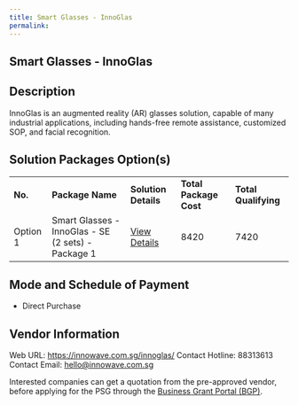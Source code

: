 ```yaml
---
title: Smart Glasses - InnoGlas
permalink: 
---
```


## Smart Glasses - InnoGlas

## Description

InnoGlas is an augmented reality (AR) glasses solution, capable of many industrial applications, including hands-free remote assistance, customized SOP, and facial recognition.

## Solution Packages Option(s)

<table>
<tr>
<td><b>No.</b></td>
<td><b>Package Name</b></td>
<td><b>Solution Details</b></td>
<td><b>Total Package Cost</b></td>
<td><b>Total Qualifying</b></td>
</tr>
<tr>
<td>Option 1</td>
<td>Smart Glasses - InnoGlas - SE (2 sets) - Package 1</td>
<td><a href='https://www.gobusiness.gov.sg/images/psg/Innowave_Tech_20210083_Desensitised_Annex_3_Part_1.pdf'>View Details</a></td>
<td>8420</td>
<td>7420</td>
</tr>
</table>

## Mode and Schedule of Payment

 - Direct Purchase

## Vendor Information

 Web URL: https://innowave.com.sg/innoglas/ 
Contact Hotline: 88313613 
Contact Email: hello@innowave.com.sg 


Interested companies can get a quotation from the pre-approved vendor, before applying for the PSG through the <a href='https://www.businessgrants.gov.sg/'>Business Grant Portal (BGP)</a>.
